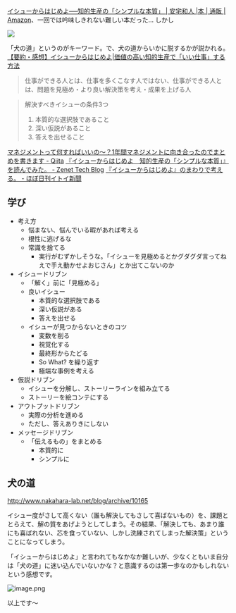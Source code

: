 [イシューからはじめよ──知的生産の「シンプルな本質」 | 安宅和人 |本 | 通販 | Amazon](https://www.amazon.co.jp/%E3%82%A4%E3%82%B7%E3%83%A5%E3%83%BC%E3%81%8B%E3%82%89%E3%81%AF%E3%81%98%E3%82%81%E3%82%88%E2%80%95%E7%9F%A5%E7%9A%84%E7%94%9F%E7%94%A3%E3%81%AE%E3%80%8C%E3%82%B7%E3%83%B3%E3%83%97%E3%83%AB%E3%81%AA%E6%9C%AC%E8%B3%AA%E3%80%8D-%E5%AE%89%E5%AE%85%E5%92%8C%E4%BA%BA/dp/4862760856)、一回では吟味しきれない難しい本だった... しかし

![](https://images-na.ssl-images-amazon.com/images/I/41XXDnKTHdL._SX317_BO1,204,203,200_.jpg)


「犬の道」というのがキーワード。で、犬の道からいかに脱するかが説かれる。
[【要約・感想】イシューからはじめよ|価値の高い知的生産で「いい仕事」する方法](https://usp-times.com/note/start-from-issue/)
> 仕事ができる人とは、仕事を多くこなす人ではない、仕事ができる人とは、問題を見極め・より良い解決策を考え・成果を上げる人

> 解決すべきイシューの条件3つ
> 1. 本質的な選択肢であること
> 1. 深い仮説があること
> 1. 答えを出せること

[マネジメントって何すればいいの〜？1年間マネジメントに向き合ったのでまとめを書きます - Qiita](https://qiita.com/yunico-jp/items/04750a3bdc183ae7ea05)
[『イシューからはじめよ　知的生産の「シンプルな本質」』を読んでみた。 - Zenet Tech Blog](https://media.zenet-web.co.jp/entry/2022/08/18/102302)
[『イシューからはじめよ』のまわりで考える。 - ほぼ日刊イトイ新聞](https://www.1101.com/c/ataka_kazuto/)

## 学び
- 考え方
    - 悩まない、悩んでいる暇があれば考える
    - 根性に逃げるな
    - 常識を捨てる
        - 実行がむずかしそうな。「イシューを見極めるとかグダグダ言ってねえで手え動かせよおじさん」とか出てこないのか
- イシュードリブン
    - 「解く」前に「見極める」
    - 良いイシュー
        - 本質的な選択肢である
        - 深い仮説がある
        - 答えを出せる
    - イシューが見つからないときのコツ
        - 変数を削る
        - 視覚化する
        - 最終形からたどる
        - So What? を繰り返す
        - 極端な事例を考える
- 仮説ドリブン
    - イシューを分解し、ストーリーラインを組み立てる
    - ストーリーを絵コンテにする
- アウトプットドリブン
    - 実際の分析を進める
    - ただし、答えありきにしない
- メッセージドリブン
    - 「伝えるもの」をまとめる
        - 本質的に
        - シンプルに

## 犬の道

http://www.nakahara-lab.net/blog/archive/10165

イシュー度がさして高くない（誰も解決してもさして喜ばないもの）を、課題ととらえて、解の質をあげようとしてしまう。その結果、「解決しても、あまり誰にも喜ばれない、芯を食っていない、しかし洗練されてしまった解決策」ということになってしまう。

「イシューからはじめよ」と言われてもなかなか難しいが、少なくともいま自分は「犬の道」に迷い込んでいないかな？と意識するのは第一歩なのかもしれないという感想です。

![image.png](https://qiita-image-store.s3.ap-northeast-1.amazonaws.com/0/93824/f1495c8e-7e73-caf0-6aaa-ca984eb39b13.png)

以上です～
